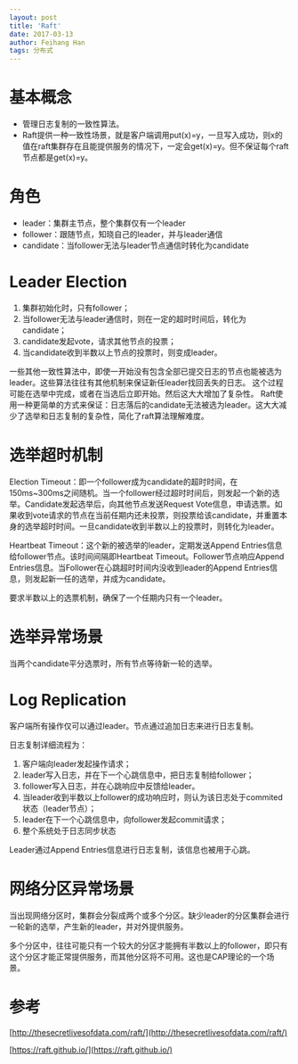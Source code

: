 ```yaml
---
layout: post
title: 'Raft'
date: 2017-03-13
author: Feihang Han
tags: 分布式
---
```


# 基本概念

* 管理日志复制的一致性算法。
* Raft提供一种一致性场景，就是客户端调用put\(x\)=y，一旦写入成功，则x的值在raft集群存在且能提供服务的情况下，一定会get\(x\)=y。但不保证每个raft节点都是get\(x\)=y。

# 角色

* leader：集群主节点，整个集群仅有一个leader
* follower：跟随节点，知晓自己的leader，并与leader通信
* candidate：当follower无法与leader节点通信时转化为candidate

# Leader Election

1. 集群初始化时，只有follower；
2. 当follower无法与leader通信时，则在一定的超时时间后，转化为candidate；
3. candidate发起vote，请求其他节点的投票；
4. 当candidate收到半数以上节点的投票时，则变成leader。

一些其他一致性算法中，即使一开始没有包含全部已提交日志的节点也能被选为leader。这些算法往往有其他机制来保证新任leader找回丢失的日志。
这个过程可能在选举中完成，或者在当选后立即开始。然后这大大增加了复杂性。
Raft使用一种更简单的方式来保证：日志落后的candidate无法被选为leader。这大大减少了选举和日志复制的复杂性，简化了raft算法理解难度。

# 选举超时机制

Election Timeout：即一个follower成为candidate的超时时间，在150ms~300ms之间随机。当一个follower经过超时时间后，则发起一个新的选举。Candidate发起选举后，向其他节点发送Request Vote信息，申请选票。如果收到vote请求的节点在当前任期内还未投票，则投票给该candidate，并重置本身的选举超时时间。一旦candidate收到半数以上的投票时，则转化为leader。

Heartbeat Timeout：这个新的被选举的leader，定期发送Append Entries信息给follower节点。该时间间隔即Heartbeat Timeout。Follower节点响应Append Entries信息。当Follower在心跳超时时间内没收到leader的Append Entries信息，则发起新一任的选举，并成为candidate。

要求半数以上的选票机制，确保了一个任期内只有一个leader。

# 选举异常场景

当两个candidate平分选票时，所有节点等待新一轮的选举。

# Log Replication

客户端所有操作仅可以通过leader。节点通过追加日志来进行日志复制。

日志复制详细流程为：

1. 客户端向leader发起操作请求；
2. leader写入日志，并在下一个心跳信息中，把日志复制给follower；
3. follower写入日志，并在心跳响应中反馈给leader。
4. 当leader收到半数以上follower的成功响应时，则认为该日志处于commited状态（leader节点）；
5. leader在下一个心跳信息中，向follower发起commit请求；
6. 整个系统处于日志同步状态

Leader通过Append Entries信息进行日志复制，该信息也被用于心跳。

# 网络分区异常场景

当出现网络分区时，集群会分裂成两个或多个分区。缺少leader的分区集群会进行一轮新的选举，产生新的leader，并对外提供服务。

多个分区中，往往可能只有一个较大的分区才能拥有半数以上的follower，即只有这个分区才能正常提供服务，而其他分区将不可用。这也是CAP理论的一个场景。

# 参考

[http://thesecretlivesofdata.com/raft/](http://thesecretlivesofdata.com/raft/)

[https://raft.github.io/](https://raft.github.io/)


